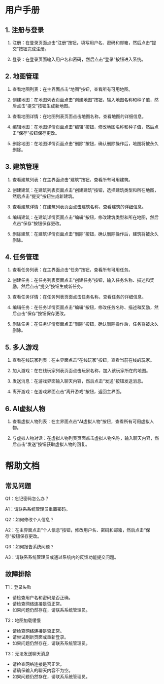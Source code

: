 # 用户手册

## 1. 注册与登录

1. 注册：在登录页面点击“注册”按钮，填写用户名、密码和邮箱，然后点击“提交”按钮完成注册。

1. 登录：在登录页面输入用户名和密码，然后点击“登录”按钮进入系统。

## 2. 地图管理

1. 查看地图列表：在主界面点击“地图”按钮，查看所有可用地图。

1. 创建地图：在地图列表页面点击“创建地图”按钮，输入地图名称和种子值，然后点击“提交”按钮生成新地图。

1. 查看地图详情：在地图列表页面点击地图名称，查看地图的详细信息。

1. 编辑地图：在地图详情页面点击“编辑”按钮，修改地图名称和种子值，然后点击“保存”按钮保存更改。

1. 删除地图：在地图详情页面点击“删除”按钮，确认删除操作后，地图将被永久删除。

## 3. 建筑管理

1. 查看建筑列表：在主界面点击“建筑”按钮，查看所有可用建筑。

1. 创建建筑：在建筑列表页面点击“创建建筑”按钮，选择建筑类型和所在地图，然后点击“提交”按钮生成新建筑。

1. 查看建筑详情：在建筑列表页面点击建筑名称，查看建筑的详细信息。

1. 编辑建筑：在建筑详情页面点击“编辑”按钮，修改建筑类型和所在地图，然后点击“保存”按钮保存更改。

1. 删除建筑：在建筑详情页面点击“删除”按钮，确认删除操作后，建筑将被永久删除。

## 4. 任务管理

1. 查看任务列表：在主界面点击“任务”按钮，查看所有可用任务。

1. 创建任务：在任务列表页面点击“创建任务”按钮，输入任务名称、描述和奖励，然后点击“提交”按钮生成新任务。

1. 查看任务详情：在任务列表页面点击任务名称，查看任务的详细信息。

1. 编辑任务：在任务详情页面点击“编辑”按钮，修改任务名称、描述和奖励，然后点击“保存”按钮保存更改。

1. 删除任务：在任务详情页面点击“删除”按钮，确认删除操作后，任务将被永久删除。

## 5. 多人游戏

1. 查看在线玩家列表：在主界面点击“在线玩家”按钮，查看当前在线的玩家。

1. 加入游戏：在在线玩家列表页面点击玩家名称，加入该玩家所在的地图。

1. 发送消息：在游戏界面输入聊天内容，然后点击“发送”按钮发送消息。

1. 离开游戏：在游戏界面点击“离开游戏”按钮，返回主界面。

## 6. AI虚拟人物

1. 查看虚拟人物列表：在主界面点击“AI虚拟人物”按钮，查看所有可用虚拟人物。

1. 与虚拟人物对话：在虚拟人物列表页面点击虚拟人物名称，输入聊天内容，然后点击“发送”按钮获取虚拟人物的回复。

# 帮助文档

## 常见问题

Q1：忘记密码怎么办？

A1：请联系系统管理员重置密码。

Q2：如何修改个人信息？

A2：在主界面点击“个人信息”按钮，修改用户名、密码和邮箱，然后点击“保存”按钮保存更改。

Q3：如何报告系统问题？

A3：请联系系统管理员或通过系统内的反馈功能提交问题。

## 故障排除

T1：登录失败

- 请检查用户名和密码是否正确。
- 请检查网络连接是否正常。
- 如果问题仍然存在，请联系系统管理员。

T2：地图加载缓慢

- 请检查网络连接是否正常。
- 请尝试刷新页面或重新登录。
- 如果问题仍然存在，请联系系统管理员。

T3：无法发送聊天消息

- 请检查网络连接是否正常。
- 请确保输入的聊天内容不为空。
- 如果问题仍然存在，请联系系统管理员。